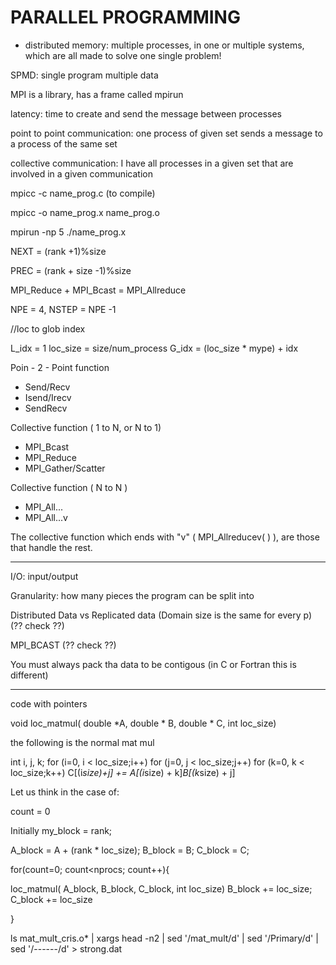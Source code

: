 # PARALLEL PROGRAMMING

- distributed memory: multiple processes, in one or multiple systems, which are all made to solve one single problem!


SPMD: single program multiple data

MPI is a library, has a frame called mpirun 

latency: time to create and send the message between processes 

point to point communication: one process of given set sends a message to a process of the same set

collective communication: I have all processes in a given set that are involved in a given communication 

mpicc -c name_prog.c (to compile)

mpicc -o name_prog.x name_prog.o

mpirun -np 5 ./name_prog.x


NEXT = (rank +1)%size

PREC = (rank + size -1)%size

MPI_Reduce + MPI_Bcast = MPI_Allreduce


NPE = 4, NSTEP = NPE -1

//loc to glob index 

L_idx = 1
loc_size = size/num_process
G_idx = (loc_size * mype) + idx



Poin - 2 - Point function

- Send/Recv
- Isend/Irecv
- SendRecv

Collective function ( 1 to N, or N to 1)

- MPI_Bcast
- MPI_Reduce
- MPI_Gather/Scatter

Collective function ( N to N )

- MPI_All...
- MPI_All...v


The collective function which ends with "v" ( MPI_Allreducev( ) ), are those that handle the rest.


_________________________________________________________________

I/O: input/output

Granularity: how many pieces the program can be split into

Distributed Data vs Replicated data (Domain size is the same for every p) (?? check ??)

MPI_BCAST (?? check ??)

You must always pack tha data to be contigous (in C or Fortran this is different)



_________________________________________________________________

code with pointers

void loc_matmul( double *A, double * B, double * C, int loc_size)

the following is the normal mat mul

int i, j, k;
for (i=0, i < loc_size;i++)
for (j=0, j < loc_size;j++)
for (k=0, k < loc_size;k++)
C[(i*size)+j] += A[(i*size) + k]*B[(k*size) + j]

Let us think in the case of:

count = 0

Initially my_block =  rank;

A_block = A + (rank * loc_size);
B_block = B;
C_block = C;

for(count=0; count<nprocs; count++){
    



loc_matmul( A_block, B_block, C_block, int loc_size)
    B_block += loc_size;
    C_block += loc_size
    

}


ls mat_mult_cris.o* | xargs head -n2 | sed '/mat_mult/d' | sed '/Primary/d' | sed '/------/d' > strong.dat

















